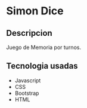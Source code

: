 # Simon Dice

## Descripcion

Juego de Memoria por turnos.

## Tecnologia usadas

- Javascript
- CSS
- Bootstrap
- HTML